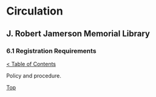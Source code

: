 [0]: ../README.md
[6.1]: registration-requirements.md

# Circulation
## J. Robert Jamerson Memorial Library
### 6.1 Registration Requirements
[< Table of Contents][0]

Policy and procedure.

[Top][6.1]